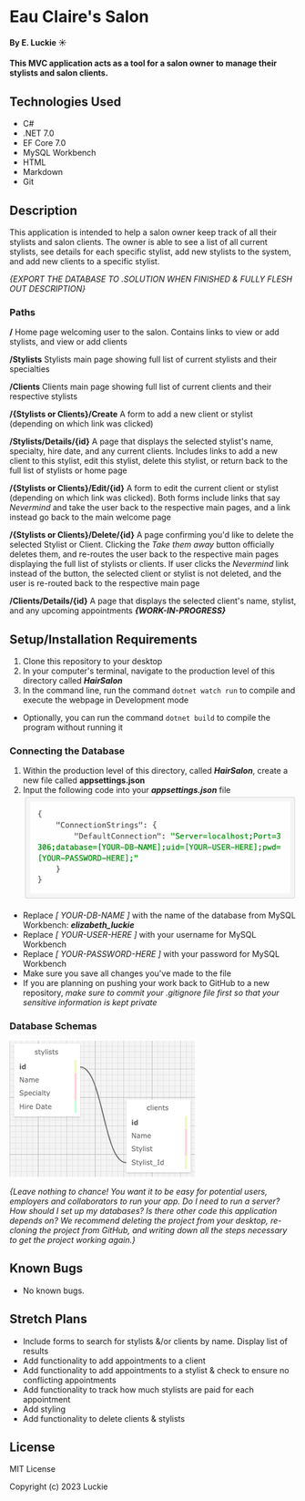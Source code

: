 # Eau Claire's Salon

#### By E. Luckie ☀️

#### This MVC application acts as a tool for a salon owner to manage their stylists and salon clients.

## Technologies Used

* C#
* .NET 7.0
* EF Core 7.0
* MySQL Workbench
* HTML
* Markdown
* Git

## Description

This application is intended to help a salon owner keep track of all their stylists and salon clients. The owner is able to see a list of all current stylists, see details for each specific stylist, add new stylists to the system, and add new clients to a specific stylist.

_{EXPORT THE DATABASE TO .SOLUTION WHEN FINISHED & FULLY FLESH OUT DESCRIPTION}_

### Paths
**/** Home page welcoming user to the salon. Contains links to view or add stylists, and view or add clients

**/Stylists** Stylists main page showing full list of current stylists and their specialties

**/Clients** Clients main page showing full list of current clients and their respective stylists

**/{Stylists or Clients}/Create** A form to add a new client or stylist (depending on which link was clicked)

**/Stylists/Details/{id}** A page that displays the selected stylist's name, specialty, hire date, and any current clients. Includes links to add a new client to this stylist, edit this stylist, delete this stylist, or return back to the full list of stylists or home page

**/{Stylists or Clients}/Edit/{id}** A form to edit the current client or stylist (depending on which link was clicked). Both forms include links that say _Nevermind_ and take the user back to the respective main pages, and a link instead go back to the main welcome page

**/{Stylists or Clients}/Delete/{id}** A page confirming you'd like to delete the selected Stylist or Client. Clicking the _Take them away_ button officially deletes them, and re-routes the user back to the respective main pages displaying the full list of stylists or clients. If user clicks the _Nevermind_ link instead of the button, the selected client or stylist is not deleted, and the user is re-routed back to the respective main page

**/Clients/Details/{id}** A page that displays the selected client's name, stylist, and any upcoming appointments _**{WORK-IN-PROGRESS}**_

## Setup/Installation Requirements

1. Clone this repository to your desktop
2. In your computer's terminal, navigate to the production level of this directory called _**HairSalon**_
3. In the command line, run the command ``dotnet watch run`` to compile and execute the webpage in Development mode
* Optionally, you can run the command ``dotnet build`` to compile the program without running it

### Connecting the Database
1. Within the production level of this directory, called _**HairSalon**_, create a new file called **appsettings.json**
2. Input the following code into your _**appsettings.json**_ file
![screenshot of appsettings.json code](HairSalon/wwwroot/img/appsettingstext.png)
* Replace _[ YOUR-DB-NAME ]_ with the name of the database from MySQL Workbench: _**elizabeth_luckie**_
* Replace _[ YOUR-USER-HERE ]_ with your username for MySQL Workbench
* Replace _[ YOUR-PASSWORD-HERE ]_ with your password for MySQL Workbench
* Make sure you save all changes you've made to the file
* If you are planning on pushing your work back to GitHub to a new repository, _make sure to commit your .gitignore file first so that your sensitive information is kept private_

### Database Schemas
![screenshot of tables used in database](HairSalon/wwwroot/img/schema.png)

_{Leave nothing to chance! You want it to be easy for potential users, employers and collaborators to run your app. Do I need to run a server? How should I set up my databases? Is there other code this application depends on? We recommend deleting the project from your desktop, re-cloning the project from GitHub, and writing down all the steps necessary to get the project working again.}_

## Known Bugs

* No known bugs.

## Stretch Plans

* Include forms to search for stylists &/or clients by name. Display list of results
* Add functionality to add appointments to a client
* Add functionality to add appointments to a stylist & check to ensure no conflicting appointments
* Add functionality to track how much stylists are paid for each appointment
* Add styling
* Add functionality to delete clients & stylists

## License

MIT License

Copyright (c) 2023 Luckie